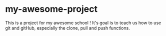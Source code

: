 # my-awesome-project

This is a project for my awesome school ! It's goal is to teach us how to use git and gitHub, especially the clone, pull and push functions.
